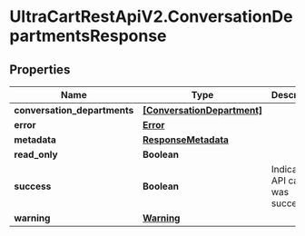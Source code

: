 # UltraCartRestApiV2.ConversationDepartmentsResponse

## Properties
Name | Type | Description | Notes
------------ | ------------- | ------------- | -------------
**conversation_departments** | [**[ConversationDepartment]**](ConversationDepartment.md) |  | [optional] 
**error** | [**Error**](Error.md) |  | [optional] 
**metadata** | [**ResponseMetadata**](ResponseMetadata.md) |  | [optional] 
**read_only** | **Boolean** |  | [optional] 
**success** | **Boolean** | Indicates if API call was successful | [optional] 
**warning** | [**Warning**](Warning.md) |  | [optional] 


